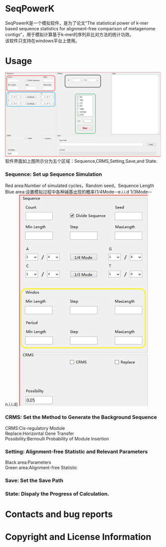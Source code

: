 # SeqPowerK
SeqPowerK是一个模拟软件，是为了论文"The statistical power of k-mer based sequence statistics for alignment-free comparison of metagenome contigs"，用于模拟计算基于k-mer的序列非比对方法的统计功效。  
该软件只支持在windows平台上使用。
# Usage
![](https://github.com/HGDscut/SeqPowerK/blob/master/1.PNG)
软件界面如上图所示分为五个区域：Sequence,CRMS,Setting,Save,and State.   
### Sequence: Set up Sequence Simulation
Red area:Number of simulated cycles，Random seed，Sequence Length  
Blue area:设置模拟过程中各种碱基出现的概率(1/4Mode--e.i.i.d  1/3Mode--n.i.i.d)
![](https://github.com/HGDscut/SeqPowerK/blob/master/2.PNG)
### CRMS: Set the Method to Generate the Background Sequence
CRMS:Cis-regulatory Module  
Replace:Horizontal Gene Transfer  
Possibility:Bernoulli Probability of Module Insertion
### Setting: Alignment-free Statistic and Relevant Parameters
Black area:Parameters  
Green area:Alignment-free Statistic
### Save: Set the Save Path
### State: Dispaly the Progress of Calculation.

# Contacts and bug reports
# Copyright and License Information
